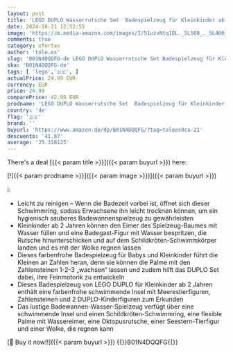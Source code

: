 ```yaml
---
layout: post
title: 'LEGO DUPLO Wasserrutsche Set  Badespielzeug für Kleinkinder ab 2 Jahren  mit schwimmender Insel  Schildkröte und Seestern-Tierfiguren  leicht zu reinigendes Badewannen-Wasser-Spielzeug 10989'
date: 2024-10-21 12:52:55
image: 'https://m.media-amazon.com/images/I/51uzvNtq1DL._SL500_._SL400_.jpg'
comments: true
category: ofertas
author: 'tole.es'
slug: 'B01N4DQQFG-de LEGO DUPLO Wasserrutsche Set Badespielzeug für Kleinkinder...'
sku: 'B01N4DQQFG-de'
tags: [ 'lego','🇩🇪', ]
actualPrice: 24.99 EUR
currency: EUR
price: 24.99
comparePrice: 42.99 EUR
prodname: 'LEGO DUPLO Wasserrutsche Set  Badespielzeug für Kleinkinder ab 2 Jahren  mit schwimmender Insel  Schildkröte und Seestern-Tierfiguren  leicht zu reinigendes Badewannen-Wasser-Spielzeug 10989'
country: 'de'
flag: '🇩🇪'
brand: ''
buyurl: 'https://www.amazon.de/dp/B01N4DQQFG/?tag=tolees0ca-21'
descuento: '41.87'
average: '25.318125'
---
```


There's a deal [{{< param title >}}]({{< param buyurl >}})  here:

[![{{< param prodname >}}]({{< param image >}})]({{< param buyurl >}})

ℹ️:

- Leicht zu reinigen – Wenn die Badezeit vorbei ist, öffnet sich dieser Schwimmring, sodass Erwachsene ihn leicht trocknen können, um ein hygienisch sauberes Badewannenspielzeug zu gewährleisten
- Kleinkinder ab 2 Jahren können den Eimer des Spielzeug-Baumes mit Wasser füllen und eine Badegast-Figur mit Wasser bespritzen, die Rutsche hinunterschicken und auf dem Schildkröten-Schwimmkörper landen und es mit der Wolke regnen lassen
- Dieses farbenfrohe Badespielzeug für Babys und Kleinkinder führt die Kleinen an Zahlen heran, denn sie können die Palme mit den Zahlensteinen 1-2-3 „wachsen“ lassen und zudem hilft das DUPLO Set dabei, ihre Feinmotorik zu entwickeln
- Dieses Badespielzeug von LEGO DUPLO für Kleinkinder ab 2 Jahren enthält eine farbenfrohe schwimmende Insel mit Meerestierfiguren, Zahlensteinen und 2 DUPLO-Kinderfiguren zum Erkunden
- Das lustige Badewannen-Wasser-Spielzeug verfügt über eine schwimmende Insel und einen Schildkröten-Schwimmring, eine flexible Palme mit Wassereimer, eine Oktopusrutsche, einer Seestern-Tierfigur und einer Wolke, die regnen kann

[🛒 Buy it now!!]({{< param buyurl >}})
{{<world>}}B01N4DQQFG{{</world>}}
